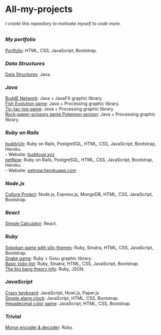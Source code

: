 # All-my-projects

###### I create this repository to motivate myself to code more. ######

### ***My portfolio***
[Portfolio](https://github.com/khoa165/my-portfolio): HTML, CSS, JavaScript, Bootstrap. <br />

### ***Data Structures***
[Data Structures](https://github.com/khoa165/data-structures): Java. <br />

### ***Java***
[BuddE Network](https://github.com/khoa165/BuddENetwork): Java + JavaFX graphic library. <br />
[Fish Evolution game](https://github.com/khoa165/fish-evolution): Java + Processing graphic library. <br />
[Tic-tac-toe game](https://github.com/khoa165/Tic-tac-toe): Java + Processing graphic library. <br />
[Rock-paper-scissors game Pokemon version](https://github.com/khoa165/pokemon-rock-paper-scissors): Java + Processing graphic library. <br />

### ***Ruby on Rails***
[buddyUp](https://github.com/khoa165/buddyUp): Ruby on Rails, PostgreSQL, HTML, CSS, JavaScript, Bootstrap, Heroku. <br />
\- Website: [buddyup.xyz](https://github.com/khoa165/buddyUp) <br />
[petNow](https://github.com/khoa165/petNow): Ruby on Rails, PostgreSQL, HTML, CSS, JavaScript, Bootstrap, Heroku. <br />
\- Website: [petnow.herokuapp.com](http://petnow.herokuapp.com/) <br />

### ***Node.js***
[Culture Project](https://github.com/monica22schmidt/Culture-Project): Node.js, Express.js, MongoDB, HTML, CSS, JavaScript, Bootstrap. <br />

### ***React***
[Simple Calculator](https://github.com/khoa165/simple-calculator): React. <br />

### ***Ruby***
[Sokoban game with silly themes](https://github.com/khoa165/sokoban-themes): Ruby, Sinatra, HTML, CSS, JavaScript, Bootstrap. <br />
[Snake game](https://github.com/khoa165/snake-game): Ruby + Gosu graphic library. <br />
[Basic todo-list](https://github.com/khoa165/personalized-todo-list): Ruby, Sinatra, HTML, CSS, JavaScript, Bootstrap. <br />
[The big bang theory info](https://github.com/khoa165/the-big-bang-theory): Ruby, JSON. <br />


### ***JavaScript***
[Crazy keyboard](https://github.com/khoa165/crazy-keyboard): JavaScript, Howl.js, Paper.js <br />
[Simple alarm clock](https://github.com/khoa165/alarm-clock-js): JavaScript, HTML, CSS, Bootstrap. <br />
[Hexadecimal color game](https://github.com/khoa165/rgb-color-game): JavaScript, HTML, CSS, Bootstrap. <br />


### ***Trivial***
[Morse encoder & decoder](https://github.com/khoa165/morse-code-encoder-decoder): Ruby. <br />
